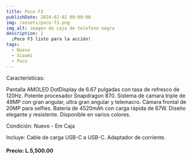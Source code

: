 ```yaml
---
title: Poco F3
publishDate: 2024-02-02 00:00:00
img: /assets/poco-f3.png
img_alt: imagen de caja de telefono negra
description: |
  ¡Poco F3 listo para la acción!
tags:
  - Nuevo
  - Xiaomi
  - Poco
---
```


Características:

Pantalla AMOLED DotDisplay de 6.67 pulgadas con tasa de refresco de 120Hz.
Potente procesador Snapdragon 870.
Sistema de cámara triple de 48MP con gran angular, ultra gran angular y telemacro.
Cámara frontal de 20MP para selfies.
Batería de 4520mAh con carga rápida de 67W.
Diseño elegante y resistente.
Disponible en varios colores.

Condición:
Nuevo - Em Caja

Incluye:
Cable de carga USB-C a USB-C.
Adaptador de corriente.

#### Precio: L.5,500.00
